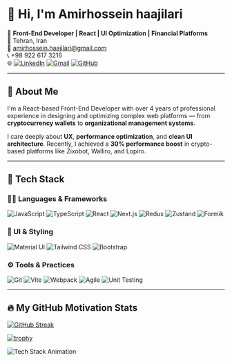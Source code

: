 # 👋 Hi, I'm Amirhossein haajilari

🎯 **Front-End Developer | React | UI Optimization | Financial Platforms**  
📍 Tehran, Iran  
📧 amirhossein.haajilari@gmail.com  
📞 +98 922 617 3216  
🌐 [![LinkedIn](https://img.shields.io/badge/-LinkedIn-blue?style=flat&logo=linkedin)](https://www.linkedin.com/in/haajilari)
[![Gmail](https://img.shields.io/badge/-Gmail-D14836?style=flat&logo=gmail&logoColor=white)](mailto:amirhossein.haajilari@gmail.com)
[![GitHub](https://img.shields.io/badge/-GitHub-black?style=flat&logo=github)](https://github.com/haajilari)

---

## 💼 About Me

I'm a React-based Front-End Developer with over 4 years of professional experience in designing and optimizing complex web platforms — from **cryptocurrency wallets** to **organizational management systems**.

I care deeply about **UX**, **performance optimization**, and **clean UI architecture**. Recently, I achieved a **30% performance boost** in crypto-based platforms like Zixobot, Walliro, and Lopiro.

---

## 🔧 Tech Stack

### 👨‍💻 Languages & Frameworks

![JavaScript](https://img.shields.io/badge/-JavaScript-F7DF1E?style=flat&logo=javascript&logoColor=black)
![TypeScript](https://img.shields.io/badge/-TypeScript-3178C6?style=flat&logo=typescript&logoColor=white)
![React](https://img.shields.io/badge/-React-20232A?style=flat&logo=react)
![Next.js](https://img.shields.io/badge/-Next.js-000000?style=flat&logo=next.js)
![Redux](https://img.shields.io/badge/-Redux-764ABC?style=flat&logo=redux&logoColor=white)
![Zustand](https://img.shields.io/badge/-Zustand-000000?style=flat)
![Formik](https://img.shields.io/badge/-Formik-EF4B4C?style=flat)

### 🎨 UI & Styling

![Material UI](https://img.shields.io/badge/-MaterialUI-007FFF?style=flat&logo=mui&logoColor=white)
![Tailwind CSS](https://img.shields.io/badge/-TailwindCSS-06B6D4?style=flat&logo=tailwind-css&logoColor=white)
![Bootstrap](https://img.shields.io/badge/-Bootstrap-7952B3?style=flat&logo=bootstrap)

### ⚙️ Tools & Practices

![Git](https://img.shields.io/badge/-Git-F05032?style=flat&logo=git&logoColor=white)
![Vite](https://img.shields.io/badge/-Vite-646CFF?style=flat&logo=vite&logoColor=white)
![Webpack](https://img.shields.io/badge/-Webpack-8DD6F9?style=flat&logo=webpack&logoColor=black)
![Agile](https://img.shields.io/badge/-Agile-lightgrey?style=flat)
![Unit Testing](https://img.shields.io/badge/-Unit%20Testing-6DB33F?style=flat)

---

## 🔥 My GitHub Motivation Stats

[![GitHub Streak](https://streak-stats.demolab.com?user=haajilari&theme=gruvbox&date_format=%5BY.%5Dn.j)](https://git.io/streak-stats)

[![trophy](https://github-profile-trophy.vercel.app/?username=haajilari&theme=gruvbox&column=7)](https://github.com/ryo-ma/github-profile-trophy)

![Tech Stack Animation](https://raw.githubusercontent.com/haajilari/haajilari/assets/techstack-loop.gif)

